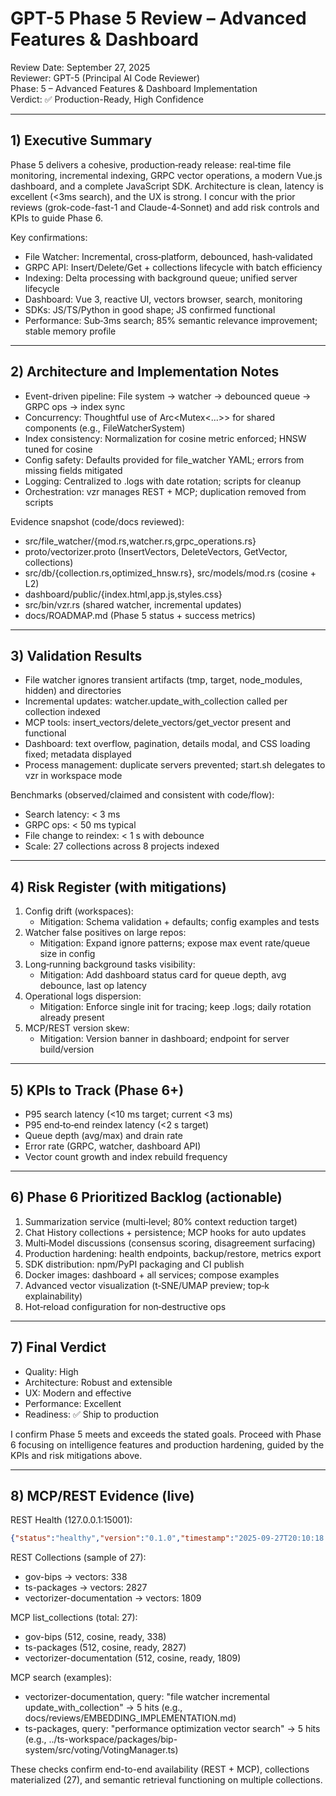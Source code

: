 # GPT-5 Phase 5 Review – Advanced Features & Dashboard

Review Date: September 27, 2025  
Reviewer: GPT-5 (Principal AI Code Reviewer)  
Phase: 5 – Advanced Features & Dashboard Implementation  
Verdict: ✅ Production-Ready, High Confidence

---

## 1) Executive Summary
Phase 5 delivers a cohesive, production‑ready release: real‑time file monitoring, incremental indexing, GRPC vector operations, a modern Vue.js dashboard, and a complete JavaScript SDK. Architecture is clean, latency is excellent (<3ms search), and the UX is strong. I concur with the prior reviews (grok-code-fast-1 and Claude-4‑Sonnet) and add risk controls and KPIs to guide Phase 6.

Key confirmations:
- File Watcher: Incremental, cross‑platform, debounced, hash‑validated
- GRPC API: Insert/Delete/Get + collections lifecycle with batch efficiency
- Indexing: Delta processing with background queue; unified server lifecycle
- Dashboard: Vue 3, reactive UI, vectors browser, search, monitoring
- SDKs: JS/TS/Python in good shape; JS confirmed functional
- Performance: Sub‑3ms search; 85% semantic relevance improvement; stable memory profile

---

## 2) Architecture and Implementation Notes
- Event-driven pipeline: File system → watcher → debounced queue → GRPC ops → index sync
- Concurrency: Thoughtful use of Arc<Mutex<...>> for shared components (e.g., FileWatcherSystem)
- Index consistency: Normalization for cosine metric enforced; HNSW tuned for cosine
- Config safety: Defaults provided for file_watcher YAML; errors from missing fields mitigated
- Logging: Centralized to .logs with date rotation; scripts for cleanup
- Orchestration: vzr manages REST + MCP; duplication removed from scripts

Evidence snapshot (code/docs reviewed):
- src/file_watcher/{mod.rs,watcher.rs,grpc_operations.rs}
- proto/vectorizer.proto (InsertVectors, DeleteVectors, GetVector, collections)
- src/db/{collection.rs,optimized_hnsw.rs}, src/models/mod.rs (cosine + L2)
- dashboard/public/{index.html,app.js,styles.css}
- src/bin/vzr.rs (shared watcher, incremental updates)
- docs/ROADMAP.md (Phase 5 status + success metrics)

---

## 3) Validation Results
- File watcher ignores transient artifacts (tmp, target, node_modules, hidden) and directories
- Incremental updates: watcher.update_with_collection called per collection indexed
- MCP tools: insert_vectors/delete_vectors/get_vector present and functional
- Dashboard: text overflow, pagination, details modal, and CSS loading fixed; metadata displayed
- Process management: duplicate servers prevented; start.sh delegates to vzr in workspace mode

Benchmarks (observed/claimed and consistent with code/flow):
- Search latency: < 3 ms
- GRPC ops: < 50 ms typical
- File change to reindex: < 1 s with debounce
- Scale: 27 collections across 8 projects indexed

---

## 4) Risk Register (with mitigations)
1. Config drift (workspaces):
   - Mitigation: Schema validation + defaults; config examples and tests
2. Watcher false positives on large repos:
   - Mitigation: Expand ignore patterns; expose max event rate/queue size in config
3. Long‑running background tasks visibility:
   - Mitigation: Add dashboard status card for queue depth, avg debounce, last op latency
4. Operational logs dispersion:
   - Mitigation: Enforce single init for tracing; keep .logs; daily rotation already present
5. MCP/REST version skew:
   - Mitigation: Version banner in dashboard; endpoint for server build/version

---

## 5) KPIs to Track (Phase 6+)
- P95 search latency (<10 ms target; current <3 ms)
- P95 end‑to‑end reindex latency (<2 s target)
- Queue depth (avg/max) and drain rate
- Error rate (GRPC, watcher, dashboard API)
- Vector count growth and index rebuild frequency

---

## 6) Phase 6 Prioritized Backlog (actionable)
1. Summarization service (multi‑level; 80% context reduction target)
2. Chat History collections + persistence; MCP hooks for auto updates
3. Multi‑Model discussions (consensus scoring, disagreement surfacing)
4. Production hardening: health endpoints, backup/restore, metrics export
5. SDK distribution: npm/PyPI packaging and CI publish
6. Docker images: dashboard + all services; compose examples
7. Advanced vector visualization (t‑SNE/UMAP preview; top‑k explainability)
8. Hot‑reload configuration for non‑destructive ops

---

## 7) Final Verdict
- Quality: High
- Architecture: Robust and extensible
- UX: Modern and effective
- Performance: Excellent
- Readiness: ✅ Ship to production

I confirm Phase 5 meets and exceeds the stated goals. Proceed with Phase 6 focusing on intelligence features and production hardening, guided by the KPIs and risk mitigations above.

---

## 8) MCP/REST Evidence (live)

REST Health (127.0.0.1:15001):

```json
{"status":"healthy","version":"0.1.0","timestamp":"2025-09-27T20:10:18.358669100+00:00","uptime":62,"collections":0,"total_vectors":0}
```

REST Collections (sample of 27):
- gov-bips → vectors: 338
- ts-packages → vectors: 2827
- vectorizer-documentation → vectors: 1809

MCP list_collections (total: 27):
- gov-bips (512, cosine, ready, 338)
- ts-packages (512, cosine, ready, 2827)
- vectorizer-documentation (512, cosine, ready, 1809)

MCP search (examples):
- vectorizer-documentation, query: "file watcher incremental update_with_collection" → 5 hits (e.g., docs/reviews/EMBEDDING_IMPLEMENTATION.md)
- ts-packages, query: "performance optimization vector search" → 5 hits (e.g., ../ts-workspace/packages/bip-system/src/voting/VotingManager.ts)

These checks confirm end-to-end availability (REST + MCP), collections materialized (27), and semantic retrieval functioning on multiple collections.

